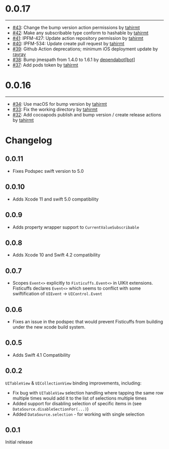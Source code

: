 
# 0.0.17
------

- [#43](https://github.com/scoremedia/Fisticuffs/pull/43): Change the bump version action permissions by [tahirmt](https://github.com/tahirmt)
- [#42](https://github.com/scoremedia/Fisticuffs/pull/42): Make any subscribable type conform to hashable by [tahirmt](https://github.com/tahirmt)
- [#41](https://github.com/scoremedia/Fisticuffs/pull/41): IPFM-427: Update action repository permission by [tahirmt](https://github.com/tahirmt)
- [#40](https://github.com/scoremedia/Fisticuffs/pull/40): IPFM-534: Update create pull request by [tahirmt](https://github.com/tahirmt)
- [#39](https://github.com/scoremedia/Fisticuffs/pull/39): Github Action deprecations; minimum iOS deployment update by [rayray](https://github.com/rayray)
- [#38](https://github.com/scoremedia/Fisticuffs/pull/38): Bump jmespath from 1.4.0 to 1.6.1 by [dependabot[bot]](https://github.com/apps/dependabot)
- [#37](https://github.com/scoremedia/Fisticuffs/pull/37): Add pods token by [tahirmt](https://github.com/tahirmt)

# 0.0.16
------

- [#34](https://github.com/scoremedia/Fisticuffs/pull/34): Use macOS for bump version by [tahirmt](https://github.com/tahirmt)
- [#33](https://github.com/scoremedia/Fisticuffs/pull/33): Fix the working directory by [tahirmt](https://github.com/tahirmt)
- [#32](https://github.com/scoremedia/Fisticuffs/pull/32): Add cocoapods publish and bump version / create release actions by [tahirmt](https://github.com/tahirmt)
# Changelog

## 0.0.11
 - Fixes Podspec swift version to 5.0

## 0.0.10
 - Adds Xcode 11 and swift 5.0 compatibility

## 0.0.9
 - Adds property wrapper support to `CurrentValueSubscribable` 

## 0.0.8
 - Adds Xcode 10 and Swift 4.2 compatibility

## 0.0.7
 - Scopes `Event<>` explicitly to `Fisticuffs.Event<>` in UIKit extensions. Fisticuffs declares `Event<>` which seems to conflict with some swiftification of `UIEvent` -> `UIControl.Event`

## 0.0.6
 - Fixes an issue in the podspec that would prevent Fisticuffs from building under the new xcode build system.

## 0.0.5
 - Adds Swift 4.1 Compatibility

## 0.0.2

`UITableView` & `UICollectionView` binding improvements, including:
  - Fix bug with `UITableView` selection handling where tapping the same row 
    multiple times would add it to the list of selections multiple times
  - Added support for disabling selection of specific items in (see 
  	`DataSource.disableSectionFor(...)`)
  - Added `DataSource.selection` - for working with single selection

## 0.0.1

Initial release
